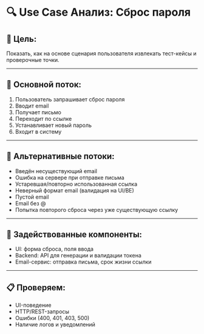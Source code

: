 # 🔍 Use Case Анализ: Сброс пароля

## 📌 Цель:
Показать, как на основе сценария пользователя извлекать тест-кейсы и проверочные точки.

---

## 🔹 Основной поток:
1. Пользователь запрашивает сброс пароля
2. Вводит email
3. Получает письмо
4. Переходит по ссылке
5. Устанавливает новый пароль
6. Входит в систему

---

## 🔸 Альтернативные потоки:
- Введён несуществующий email
- Ошибка на сервере при отправке письма
- Устаревшая/повторно использованная ссылка
- Неверный формат email (валидация на UI/BE)
- Пустой email
- Email без @
- Попытка повторого сброса через уже существующую ссылку

---

## 🔧 Задействованные компоненты:
- UI: форма сброса, поля ввода
- Backend: API для генерации и валидации токена
- Email-сервис: отправка письма, срок жизни ссылки

---

## 📋 Проверяем:
- UI-поведение
- HTTP/REST-запросы
- Ошибки (400, 401, 403, 500)
- Наличие логов и уведомлений
